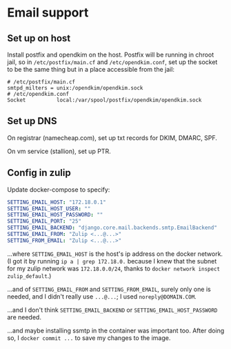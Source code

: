 # Email support

## Set up on host

Install postfix and opendkim on the host. Postfix will be running in chroot jail, so in `/etc/postfix/main.cf` and `/etc/opendkim.conf`, set up the socket to be the same thing but in a place accessible from the jail:

```
# /etc/postfix/main.cf
smtpd_milters = unix:/opendkim/opendkim.sock
# /etc/opendkim.conf
Socket			local:/var/spool/postfix/opendkim/opendkim.sock
```

## Set up DNS

On registrar (namecheap.com), set up txt records for DKIM, DMARC, SPF.

On vm service (stallion), set up PTR.

## Config in zulip

Update docker-compose to specify:
```yaml
SETTING_EMAIL_HOST: "172.18.0.1"
SETTING_EMAIL_HOST_USER: ""
SETTING_EMAIL_HOST_PASSWORD: ""
SETTING_EMAIL_PORT: "25"
SETTING_EMAIL_BACKEND: "django.core.mail.backends.smtp.EmailBackend"
SETTING_EMAIL_FROM: "Zulip <...@...>"
SETTING_FROM_EMAIL: "Zulip <...@...>"
```
...where `SETTING_EMAIL_HOST` is the host's ip address on the docker network. (I got it by running `ip a | grep 172.18.0.` because I knew that the subnet for my zulip network was `172.18.0.0/24`, thanks to `docker network inspect zulip_default`.)

...and of `SETTING_EMAIL_FROM` and `SETTING_FROM_EMAIL`, surely only one is needed, and I didn't really use `...@...`; I used `noreply@DOMAIN.COM`.

...and I don't think `SETTING_EMAIL_BACKEND` or `SETTING_EMAIL_HOST_PASSWORD` are needed.

...and maybe installing ssmtp in the container was important too. After doing so, I `docker commit ...` to save my changes to the image.
